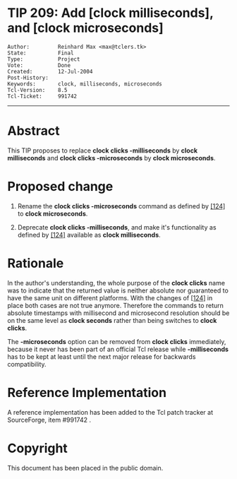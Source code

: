 # TIP 209: Add [clock milliseconds], and [clock microseconds]
	Author:         Reinhard Max <max@tclers.tk>
	State:          Final
	Type:           Project
	Vote:           Done
	Created:        12-Jul-2004
	Post-History:   
	Keywords:       clock, milliseconds, microseconds
	Tcl-Version:    8.5
	Tcl-Ticket:	    991742
-----

# Abstract

This TIP proposes to replace **clock clicks -milliseconds** by
**clock milliseconds** and **clock clicks -microseconds** by
**clock microseconds**.

# Proposed change

 1. Rename the **clock clicks -microseconds** command as defined by [[124]](124.md) to
    **clock microseconds**.

 2. Deprecate **clock clicks -milliseconds**, and make it's functionality as
    defined by [[124]](124.md) available as **clock milliseconds**.

# Rationale

In the author's understanding, the whole purpose of the **clock clicks** name
was to indicate that the returned value is neither absolute nor guaranteed
to have the same unit on different platforms. With the changes of [[124]](124.md) in
place both cases are not true anymore. Therefore the commands to return
absolute timestamps with millisecond and microsecond resolution should be on
the same level as **clock seconds** rather than being switches to **clock
clicks**.

The **-microseconds** option can be removed from **clock clicks** immediately,
because it never has been part of an official Tcl release while
**-milliseconds** has to be kept at least until the next major release for
backwards compatibility.

# Reference Implementation

A reference implementation has been added to the Tcl patch tracker
at SourceForge, item \#991742 .

# Copyright

This document has been placed in the public domain.

